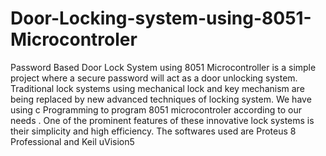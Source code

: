 # Door-Locking-system-using-8051-Microcontroler
Password Based Door Lock System using 8051 Microcontroller is a simple project where a secure password will act as a door unlocking system. Traditional lock systems using mechanical lock and key mechanism are being replaced by new advanced techniques of locking system. We have using c Programming to program 8051 microcontroler according to our needs . One of the prominent features of these innovative lock systems is their simplicity and high efficiency.
The softwares used are Proteus 8 Professional and Keil uVision5
